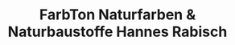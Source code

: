 ---
title: "FarbTon Naturfarben & Naturbaustoffe Hannes Rabisch"
url: /dresden/farbton-naturfarben-und-naturbaustoffe-hannes-rabisch/
shop: Baustoffe
---